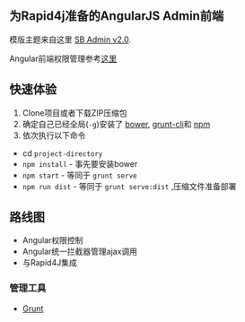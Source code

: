 ## 为Rapid4j准备的AngularJS Admin前端

模版主题来自这里 [SB Admin v2.0](http://startbootstrap.com/template-overviews/sb-admin-2/).

Angular前端权限管理参考[这里](http://brewhouse.io/blog/2014/12/09/authentication-made-simple-in-single-page-angularjs-applications.html)


## 快速体验
1. Clone项目或者下载ZIP压缩包
2. 确定自己已经全局(`-g`)安装了 [bower](http://bower.io/), [grunt-cli](https://www.npmjs.com/package/grunt-cli)和 [npm](https://www.npmjs.org/) 
3. 依次执行以下命令
- cd `project-directory`
- `npm install` - 事先要安装bower
- `npm start` - 等同于 `grunt serve`
- `npm run dist` - 等同于 `grunt serve:dist` ,压缩文件准备部署

## 路线图

- Angular权限控制
- Angular统一拦截器管理ajax调用
- 与Rapid4J集成

### 管理工具

- [Grunt](http://gruntjs.com/)
